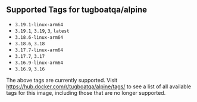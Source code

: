 ## Supported Tags for tugboatqa/alpine

* `3.19.1-linux-arm64`
* `3.19.1`, `3.19`, `3`, `latest`
* `3.18.6-linux-arm64`
* `3.18.6`, `3.18`
* `3.17.7-linux-arm64`
* `3.17.7`, `3.17`
* `3.16.9-linux-arm64`
* `3.16.9`, `3.16`

The above tags are currently supported. Visit https://hub.docker.com/r/tugboatqa/alpine/tags/ to see a list of all available tags for this image, including those that are no longer supported.

